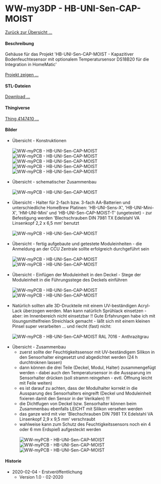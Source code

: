 # WW-my3DP - HB-UNI-Sen-CAP-MOIST

[Zurück zur Übersicht ...](../README.md)

#### Beschreibung

Gehäuse für das Projekt 'HB-UNI-Sen-CAP-MOIST - Kapazitiver Bodenfeuchtesensor mit optionalem Temperatursensor DS18B20 für die Integration in HomeMatic'
<br><br>
[Projekt zeigen ...](https://github.com/wolwin/WW-mySHP/blob/master/SHP_HB-UNI-Sen-CAP-MOIST/README.md)

#### STL-Dateien
[Download ...](./bin/3DP_STL_HB-UNI-Sen-CAP-MOIST_20200204.zip)

#### Thingiverse
[Thing 4147410 ...](https://www.thingiverse.com/thing:4147410)

#### Bilder
- Übersicht - Konstruktionen
<br><br>
![WW-myPCB - HB-UNI-Sen-CAP-MOIST](./img/CAP-MOIST_01_50.jpg "Gehäuse HB-UNI-Sen-CAP-MOIST")
![WW-myPCB - HB-UNI-Sen-CAP-MOIST](./img/CAP-MOIST_02_50.jpg "Gehäuse mit Platine HB-UNI-Sens-X")
![WW-myPCB - HB-UNI-Sen-CAP-MOIST](./img/CAP-MOIST_03_50.jpg "Gehäuse mit Platine HB-UNI-Mini-X")
![WW-myPCB - HB-UNI-Sen-CAP-MOIST](./img/CAP-MOIST_04_50.jpg "Gehäuse mit Platine HM-UNI-Mini")
![WW-myPCB - HB-UNI-Sen-CAP-MOIST](./img/CAP-MOIST_05_50.jpg "Gehäuse mit Platine HB-UNI-Sen-CAP-MOIST-T")
<br><br>
- Übersicht - schematischer Zusammenbau
<br><br>
![WW-myPCB - HB-UNI-Sen-CAP-MOIST](./img/3DP_CAP-MOIST_01.jpg "Gehäuse mit Platine HB-UNI-Sen-CAP-MOIST-T")
<br><br>
- Übersicht - Halter für 2-fach bzw. 3-fach AA-Batterien und unterschiedliche HomeBrew Platinen: 'HB-UNI-Sens-X', 'HB-UNI-Mini-X', 'HM-UNI-Mini' und 'HB-UNI-Sen-CAP-MOIST-T' (ungetestet) - zur Befestigung werden 'Blechschrauben DIN 7981 TX Edelstahl VA Linsenkopf 2,2 x 6,5 mm' benutzt
<br><br>
![WW-myPCB - HB-UNI-Sen-CAP-MOIST](./img/3DP_CAP-MOIST_02.jpg "Gehäuse mit Platine HB-UNI-Sen-CAP-MOIST-T")
<br><br>
- Übersicht - fertig aufgebaute und getestete Moduleinheiten - die Anmeldung an der CCU Zentrale sollte erfolgreich durchgeführt sein
<br><br>
![WW-myPCB - HB-UNI-Sen-CAP-MOIST](./img/3DP_CAP-MOIST_03.jpg "Gehäuse mit Platine HB-UNI-Sen-CAP-MOIST-T")
![WW-myPCB - HB-UNI-Sen-CAP-MOIST](./img/3DP_CAP-MOIST_04.jpg "Gehäuse mit Platine HB-UNI-Sen-CAP-MOIST-T")
<br><br>
- Übersicht - Einfügen der Moduleinheit in den Deckel - Stege der Moduleinheit in die Führungsstege des Deckels einführen
<br><br>
![WW-myPCB - HB-UNI-Sen-CAP-MOIST](./img/3DP_CAP-MOIST_05.jpg "Gehäuse mit Platine HB-UNI-Sen-CAP-MOIST-T")
![WW-myPCB - HB-UNI-Sen-CAP-MOIST](./img/3DP_CAP-MOIST_06.jpg "Gehäuse mit Platine HB-UNI-Sen-CAP-MOIST-T")
<br><br>
- Natürlich sollten alle 3D-Druckteile mit einem UV-beständigen Acryl-Lack überzogen werden. Man kann natürlich Sprühlack einsetzen - aber: im Innenbereich nicht einsetzbar !! Gute Erfahrungen habe ich mit lösungsmittelfreien Streichlack gemacht - läßt sich mit einem kleinen Pinsel super verarbeiten ... und riecht (fast) nicht:
<br><br>
![WW-myPCB - HB-UNI-Sen-CAP-MOIST](./img/3DP_CAP-MOIST_10.jpg "Gehäuse mit Platine HB-UNI-Sen-CAP-MOIST-T") RAL 7016 - Anthrazitgrau
<br><br>
- Übersicht - Zusammenbau
   - zuerst sollte der Feuchtigkeitssensor mit UV-beständigem Silikon in den Sensorhalter eingesetzt und abgedichtet werden (24 h durchtroknen lassen)
   - dann können die drei Teile (Deckel, Modul, Halter) zusammengefügt werden - dabei auch den Temperatursensor in die Aussparung im Sensorhalter drücken (soll stramm reingehen - evtl. Öffnung leicht mit Feile weiten)
   - es ist darauf zu achten, dass der Modulhalter korrekt in die Aussparung des Sensorhalters eingreift (Deckel und Moduleinheit fixieren damit den Sensor in der Verikalen) !!!
   - die Dichtfugen von Deckel bzw. Sensorhalter können beim Zusammenbau ebenfalls LEICHT mit Silikon versehen werden
   - das ganze wird mit vier 'Blechschrauben DIN 7981 TX Edelstahl VA Linsenkopf 2,9 x 9,5 mm' verschraubt
   - wahlweise kann zum Schutz des Feuchtigkeitssensors noch ein 4 oder 6 mm Erdspieß aufgesteckt werden
<br><br>
![WW-myPCB - HB-UNI-Sen-CAP-MOIST](./img/3DP_CAP-MOIST_07.jpg "Gehäuse mit Platine HB-UNI-Sen-CAP-MOIST-T")
![WW-myPCB - HB-UNI-Sen-CAP-MOIST](./img/3DP_CAP-MOIST_08.jpg "Gehäuse mit Platine HB-UNI-Sen-CAP-MOIST-T")
![WW-myPCB - HB-UNI-Sen-CAP-MOIST](./img/3DP_CAP-MOIST_09.jpg "Gehäuse mit Platine HB-UNI-Sen-CAP-MOIST-T")



#### Historie
- 2020-02-04 - Erstveröffentlichung
  - Version 1.0 - 02-2020
